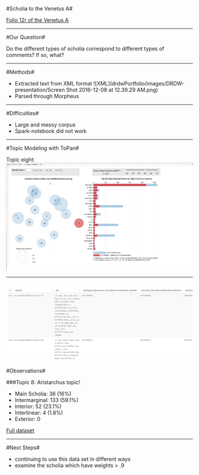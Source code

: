 #Scholia to the Venetus A#

[Folio 12r of the Venetus A][f12r]


[f12r]: http://www.homermultitext.org/hmt-digital/indices?urn=urn%3Acite%3Ahmt%3Avaimg.VA012RN-0013

---

#Our Question#

Do the different types of scholia correspond to different types of comments? If so, what?

---

#Methods#

- Extracted text from XML format
![XML](drdwPortfolio/images/DRDW-presentation/Screen Shot 2016-12-08 at 12.39.29 AM.png)
- Parsed through Morpheus 

---
#Difficulties#

- Large and messy corpus
- Spark-notebook did not work

---

#Topic Modeling with ToPan#

Topic eight: 
![screenshot](https://github.com/cjschu17/drdwPortfolio/blob/master/images/DRDW-presentation/Screen%20Shot%202016-12-07%20at%201.04.08%20AM.png)

---

![topic weight](https://github.com/cjschu17/drdwPortfolio/blob/master/images/DRDW-presentation/Screen%20Shot%202016-12-08%20at%201.03.37%20AM.png)
--- 
#Observations#

###Topic 8: Aristarchus topic!

- Main Scholia: 36 (16%)
- Intermarginal: 133 (59.1%)
- Interior: 52 (23.1%)
- Interlinear: 4 (1.8%)
- Exterior: 0


[Full dataset](https://github.com/cjschu17/drdwPortfolio/wiki/Looking-at-the-Data-from-ToPan-Topic-Model---12-6-16)

---

#Next Steps#

- continuing to use this data set in different ways
- examine the scholia which have weights > .9

